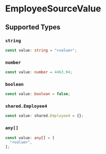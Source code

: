 # EmployeeSourceValue


## Supported Types

### `string`

```typescript
const value: string = "<value>";
```

### `number`

```typescript
const value: number = 4463.94;
```

### `boolean`

```typescript
const value: boolean = false;
```

### `shared.Employee4`

```typescript
const value: shared.Employee4 = {};
```

### `any[]`

```typescript
const value: any[] = [
  "<value>",
];
```

